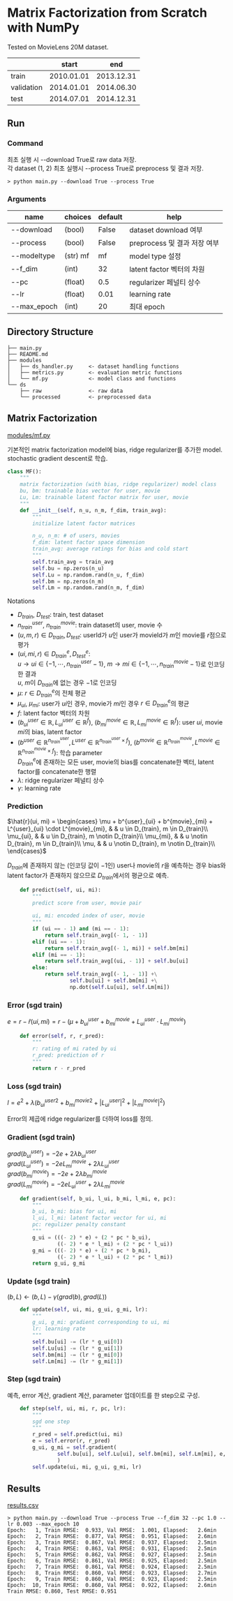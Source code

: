 # Matrix Factorization from Scratch with NumPy

Tested on MovieLens 20M dataset.

|  | start | end |
|-|-|-|
| train | 2010.01.01 | 2013.12.31 |
| validation | 2014.01.01 | 2014.06.30 |
| test | 2014.07.01 | 2014.12.31 |

## Run

### Command

최초 실행 시 --download True로 raw data 저장. \
각 dataset (1, 2) 최초 실행시 --process True로 preprocess 및 결과 저장.

~~~shell
> python main.py --download True --process True
~~~

### Arguments

| name | choices | default | help |
|-|-|-|-|
| \-\-download | \(bool\) | False | dataset download 여부 |
| \-\-process | \(bool\) | False | preprocess 및 결과 저장 여부 |
| \-\-modeltype | \(str\) mf | mf | model type 설정 |
| \-\-f\_dim | \(int\) | 32 | latent factor 벡터의 차원 |
| \-\-pc | \(float\) | 0\.5 | regularizer 페널티 상수 |
| \-\-lr | \(float\) | 0\.01 | learning rate |
| \-\-max\_epoch | \(int\) | 20 | 최대 epoch |

## Directory Structure

~~~
├── main.py
├── README.md
├── modules
│   ├── ds_handler.py     <- dataset handling functions
│   ├── metrics.py        <- evaluation metric functions
│   └── mf.py             <- model class and functions
└── ds
    ├── raw               <- raw data
    └── processed         <- preprocessed data
~~~

## Matrix Factorization

[modules/mf.py](modules/mf.py)

기본적인 matrix factorization model에 bias, ridge regularizer를 추가한 model.\
stochastic gradient descent로 학습.

~~~python
class MF():
    """
    matrix factorization (with bias, ridge regularizer) model class
    bu, bm: trainable bias vector for user, movie
    Lu, Lm: trainable latent factor matrix for user, movie
    """
    def __init__(self, n_u, n_m, f_dim, train_avg):
        """
        initialize latent factor matrices

        n_u, n_m: # of users, movies
        f_dim: latent factor space dimension
        train_avg: average ratings for bias and cold start
        """
        self.train_avg = train_avg
        self.bu = np.zeros(n_u)
        self.Lu = np.random.rand(n_u, f_dim)
        self.bm = np.zeros(n_m)
        self.Lm = np.random.rand(n_m, f_dim)
~~~

Notations
- $D_{train}$, $D_{test}$: train, test dataset
- $n^{user}_{train}$, $n^{movie}_{train}$: train dataset의 user, movie 수
- $(u, m, r) \in D_{train}, D_{test}$: userId가 $u$인 user가 movieId가 $m$인 movie를 $r$점으로 평가
- $(ui, mi, r) \in D^e_{train}, D^e_{test}$: \
$u \rightarrow ui \in \{- 1, \cdots, n^{user}_{train} - 1 \}$, $m \rightarrow mi \in \{- 1, \cdots, n^{movie}_{train} - 1 \}$로 인코딩한 결과 \
$u$, $m$이 $D_{train}$에 없는 경우 $- 1$로 인코딩
- $\mu$: $r \in D^e_{train}$의 전체 평균
- $\mu_{ui}$, $\mu_{mi}$: user가 $ui$인 경우, movie가 $mi$인 경우 $r \in D^e_{train}$의 평균
- $f$: latent factor 벡터의 차원
- $(b^{user}_{ui} \in \mathbb{R}, L^{user}_{ui} \in \mathbb{R}^{f})$, $(b^{movie}_{mi} \in \mathbb{R}, L^{movie}_{mi} \in \mathbb{R}^{f})$: user $ui$, movie $mi$의 bias, latent factor
- $(b^{user} \in \mathbb{R}^{n^{user}_{train}}, L^{user} \in \mathbb{R}^{n^{user}_{train} \times f})$, $(b^{movie} \in \mathbb{R}^{n^{movie}_{train}}, L^{movie} \in \mathbb{R}^{n^{movie}_{train} \times f})$: 학습 parameter \
$D^e_{train}$에 존재하는 모든 user, movie의 bias를 concatenate한 벡터, latent factor를 concatenate한 행렬
- $\lambda$: ridge regularizer 페널티 상수
- $\gamma$: learning rate

### Prediction

$\hat{r}(ui, mi) =
\begin{cases}
\mu + b^{user}_{ui} + b^{movie}_{mi} + L^{user}_{ui} \cdot L^{movie}_{mi}, & & u \in D_{train}, m \in D_{train}\\
\mu_{ui}, & & u \in D_{train}, m \notin D_{train}\\
\mu_{mi}, & & u \notin D_{train}, m \in D_{train}\\
\mu, & & u \notin D_{train}, m \notin D_{train}\\
\end{cases}$

$D_{train}$에 존재하지 않는 (인코딩 값이 $- 1$인) user나 movie의 $r$을 예측하는 경우 bias와 latent factor가 존재하지 않으므로 $D_{train}$에서의 평균으로 예측.

~~~python
    def predict(self, ui, mi):
        """
        predict score from user, movie pair
        
        ui, mi: encoded index of user, movie
        """
        if (ui == - 1) and (mi == - 1):
            return self.train_avg[(- 1, - 1)]
        elif (ui == - 1):
            return self.train_avg[(- 1, mi)] + self.bm[mi]
        elif (mi == - 1):
            return self.train_avg[(ui, - 1)] + self.bu[ui]
        else:
            return self.train_avg[(- 1, - 1)] +\
                    self.bu[ui] + self.bm[mi] +\
                    np.dot(self.Lu[ui], self.Lm[mi])
~~~

### Error (sgd train)

$e = r - \hat{r}(ui, mi) = r - (\mu + b^{user}_{ui} + b^{movie}_{mi} + L^{user}_{ui} \cdot L^{movie}_{mi})$

~~~python
    def error(self, r, r_pred):
        """        
        r: rating of mi rated by ui
        r_pred: prediction of r
        """
        return r - r_pred
~~~

### Loss (sgd train)

$l = e^2 + \lambda \left({b^{user}_{ui}}^2 + {b^{movie}_{mi}}^2 + {|L^{user}_{ui}|}^2 + {|L^{movie}_{mi}|}^2\right)$

Error의 제곱에 ridge regularizer를 더하여 loss를 정의.

### Gradient (sgd train)

$grad(b^{user}_{ui}) = - 2 e + 2 \lambda b^{user}_{ui}$\
$grad(L^{user}_{ui}) = - 2 e L^{movie}_{mi} + 2 \lambda L^{user}_{ui}$\
$grad(b^{movie}_{mi}) = - 2 e + 2 \lambda b^{movie}_{mi}$\
$grad(L^{movie}_{mi}) = - 2 e L^{user}_{ui} + 2 \lambda L^{movie}_{mi}$

~~~python
    def gradient(self, b_ui, l_ui, b_mi, l_mi, e, pc):
        """
        b_ui, b_mi: bias for ui, mi
        l_ui, l_mi: latent factor vector for ui, mi
        pc: regulizer penalty constant
        """
        g_ui = (((- 2) * e) + (2 * pc * b_ui),
                ((- 2) * e * l_mi) + (2 * pc * l_ui))
        g_mi = (((- 2) * e) + (2 * pc * b_mi),
                ((- 2) * e * l_ui) + (2 * pc * l_mi))
        return g_ui, g_mi
~~~

### Update (sgd train)

$(b, L) \leftarrow (b, L) - \gamma (grad(b), grad(L))$

~~~python
    def update(self, ui, mi, g_ui, g_mi, lr):
        """
        g_ui, g_mi: gradient corresponding to ui, mi
        lr: learning rate
        """
        self.bu[ui] -= (lr * g_ui[0])
        self.Lu[ui] -= (lr * g_ui[1])
        self.bm[mi] -= (lr * g_mi[0])
        self.Lm[mi] -= (lr * g_mi[1])
~~~

### Step (sgd train)

예측, error 계산, gradient 계산, parameter 업데이트를 한 step으로 구성.

~~~python
    def step(self, ui, mi, r, pc, lr):
        """
        sgd one step
        """
        r_pred = self.predict(ui, mi)
        e = self.error(r, r_pred)
        g_ui, g_mi = self.gradient(
                self.bu[ui], self.Lu[ui], self.bm[mi], self.Lm[mi], e, pc
                )
        self.update(ui, mi, g_ui, g_mi, lr)
~~~

## Results

[results.csv](results.csv)

~~~shell
> python main.py --download True --process True --f_dim 32 --pc 1.0 --lr 0.003 --max_epoch 10
Epoch:   1, Train RMSE:  0.933, Val RMSE:  1.001, Elapsed:   2.6min
Epoch:   2, Train RMSE:  0.877, Val RMSE:  0.951, Elapsed:   2.6min
Epoch:   3, Train RMSE:  0.867, Val RMSE:  0.937, Elapsed:   2.5min
Epoch:   4, Train RMSE:  0.863, Val RMSE:  0.931, Elapsed:   2.5min
Epoch:   5, Train RMSE:  0.862, Val RMSE:  0.927, Elapsed:   2.5min
Epoch:   6, Train RMSE:  0.861, Val RMSE:  0.925, Elapsed:   2.5min
Epoch:   7, Train RMSE:  0.861, Val RMSE:  0.924, Elapsed:   2.5min
Epoch:   8, Train RMSE:  0.860, Val RMSE:  0.923, Elapsed:   2.7min
Epoch:   9, Train RMSE:  0.860, Val RMSE:  0.923, Elapsed:   2.5min
Epoch:  10, Train RMSE:  0.860, Val RMSE:  0.922, Elapsed:   2.6min
Train RMSE: 0.860, Test RMSE: 0.951
~~~
